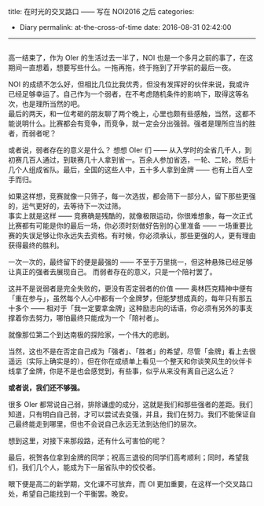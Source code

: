 title: 在时光的交叉路口 —— 写在 NOI2016 之后
categories: 
  - Diary
permalink: at-the-cross-of-time
date: 2016-08-31 02:42:00
---

<div style="width: 100%; text-align: center; ">
<div id="aplayer" class="aplayer" style="width: 100%; max-width: 550px; text-align: left; display: inline-block; background: #fff; "></div>
</div>
<style>
.post .post-content .aplayer {
	margin-top: 20px;
}
</style>
<script>
var ap = new APlayer({
    element: document.getElementById('aplayer'),
    narrow: false,
    autoplay: false,
    showlrc: 3,
    mutex: true,
    theme: '#615754',
    music: {
        title: '夢追人',
        author: 'KOKIA',
        url: 'https://dn-menci.qbox.me/music/mzr.ogg',
        pic: 'https://dn-menci.qbox.me/music/mzr.jpg',
        lrc: '/at-the-cross-of-time/mzr.lrc'
    }
});
</script>

高一结束了，作为 OIer 的生活过去一半了，NOI 也是一个多月之前的事了，在这期间一直想着，想要写些什么。一拖再拖，终于拖到了开学前的最后一夜。

<!-- more -->

NOI 的成绩不怎么好，但相比几位比我优秀，但没有发挥好的伙伴来说，我或许已经足够幸运了。自己作为一个弱者，在不考虑随机条件的影响下，取得这等名次，也是理所当然的吧。  
最后的两天，和一位考砸的朋友聊了两个晚上，心里也颇有些感触，当然，这都不能说明什么。比赛都会有竞争，而竞争，就一定会分出强弱。强者是理所应当的胜者，而弱者呢？

或者说，弱者存在的意义是什么？
想想 OIer 们 —— 从入学时的全省几千人，到初赛几百人通过，到联赛几十人拿到省一。百余人参加省选，一轮、二轮，然后十几个人组成省队。最后，全国的这些人中，五十多人拿到金牌 —— 也有上百人空手而归。

如果这样想，竞赛就像一只筛子，每一次选拔，都会筛下一部分人，留下那些更强的，运气更好的，去等待下一次过筛。  
事实上就是这样 —— 竞赛确是残酷的，就像极限运动，你很难想象，每一次正式比赛都有可能是你的最后一场，你必须时刻做好告别的心里准备 —— 一场重要比赛的失误足够让你永远失去资格。有时候，你必须承认，那些更强的人，更有理由获得最终的胜利。

一次一次的，最终留下的便是最强的 —— 不至于万里挑一，但这种悬殊已经足够让真正的强者去展现自己。
而弱者存在的意义，只是一个陪衬罢了。

这并不是说弱者是完全失败的，更没有否定弱者的价值 —— 奥林匹克精神中便有「重在参与」，虽然每个人心中都有一个金牌梦，但能梦想成真的，每年只有那五十多个 —— 相对于「我一定要拿金牌」这种励志向的话语，你必须有另外的事支撑着你去努力，哪怕最终只能成为一个「陪衬者」。

就像那位第二个到达南极的探险家，一个伟大的悲剧。

当然，这也不是在否定自己成为「强者」、「胜者」的希望，尽管「金牌」看上去很遥远（实际上确实是的），但在你在成绩单上看见一个整天和你谈笑风生的伙伴卡线拿了金牌，你是不是也会感觉到，有些事，似乎从来没有离自己这么近？

**或者说，我们还不够强。**

很多 OIer 都常说自己弱，排除谦虚的成分，这就是我们和那些强者的差距。我们知道，只有明白自己弱，才可以尝试去变强，并且，我们在努力。我们不能保证自己最终能走到哪里，但也不会说自己永远无法到达他们的层次。

想到这里，对接下来那段路，还有什么可害怕的呢？

最后，祝贺各位拿到金牌的同学；祝高三退役的同学们高考顺利；同时，希望我们，我们几个人，能成为下一届省队中的佼佼者。

眼下便是高二的新学期，文化课不可放弃，而 OI 更加重要，在这样一个交叉路口处，希望自己能找到一个平衡罢。晚安。
